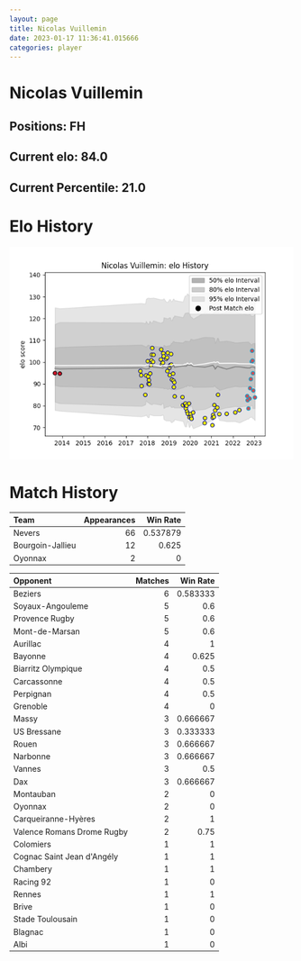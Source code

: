 ```yaml
---  
layout: page  
title: Nicolas Vuillemin  
date: 2023-01-17 11:36:41.015666  
categories: player  
---
```

# Nicolas Vuillemin

## Positions: FH

## Current elo: 84.0

## Current Percentile: 21.0

# Elo History


![elo history](history_NicolasVuillemin.png)
# Match History


| Team             |   Appearances |   Win Rate |
|:-----------------|--------------:|-----------:|
| Nevers           |            66 |   0.537879 |
| Bourgoin-Jallieu |            12 |   0.625    |
| Oyonnax          |             2 |   0        |

| Opponent                   |   Matches |   Win Rate |
|:---------------------------|----------:|-----------:|
| Beziers                    |         6 |   0.583333 |
| Soyaux-Angouleme           |         5 |   0.6      |
| Provence Rugby             |         5 |   0.6      |
| Mont-de-Marsan             |         5 |   0.6      |
| Aurillac                   |         4 |   1        |
| Bayonne                    |         4 |   0.625    |
| Biarritz Olympique         |         4 |   0.5      |
| Carcassonne                |         4 |   0.5      |
| Perpignan                  |         4 |   0.5      |
| Grenoble                   |         4 |   0        |
| Massy                      |         3 |   0.666667 |
| US Bressane                |         3 |   0.333333 |
| Rouen                      |         3 |   0.666667 |
| Narbonne                   |         3 |   0.666667 |
| Vannes                     |         3 |   0.5      |
| Dax                        |         3 |   0.666667 |
| Montauban                  |         2 |   0        |
| Oyonnax                    |         2 |   0        |
| Carqueiranne-Hyères        |         2 |   1        |
| Valence Romans Drome Rugby |         2 |   0.75     |
| Colomiers                  |         1 |   1        |
| Cognac Saint Jean d'Angély |         1 |   1        |
| Chambery                   |         1 |   1        |
| Racing 92                  |         1 |   0        |
| Rennes                     |         1 |   1        |
| Brive                      |         1 |   0        |
| Stade Toulousain           |         1 |   0        |
| Blagnac                    |         1 |   0        |
| Albi                       |         1 |   0        |